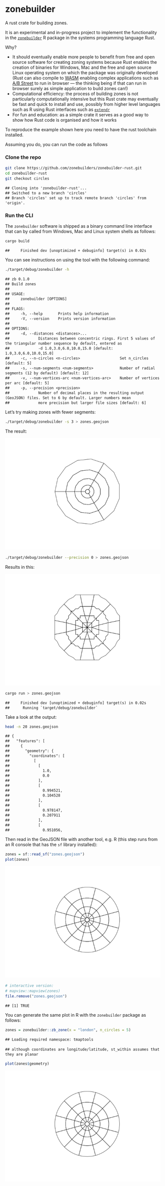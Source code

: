
# zonebuilder

A rust crate for building zones.

It is an experimental and in-progress project to implement the
functionality in the
[`zonebuilder`](https://zonebuilders.github.io/zonebuilder/) R package
in the systems programming language Rust.

Why?

-   It should eventually enable more people to benefit from free and
    open source software for creating zoning systems because Rust
    enables the creation of binaries for Windows, Mac and the free and
    open source Linux operating system on which the package was
    originally developed (Rust can also compile to
    [WASM](https://webassembly.org/) enabling complex applications such
    as [A/B Street](https://github.com/a-b-street/abstreet) to run in
    browser — the thinking being if that can run in browser surely as
    simple application to build zones can!)
-   Computational efficiency: the process of building zones is not
    particularly computationally intensive but this Rust crate may
    eventually be fast and quick to install and use, possibly from
    higher level languages such as R using Rust interfaces such as
    [`extendr`](https://github.com/extendr/extendr)
-   For fun and education: as a simple crate it serves as a good way to
    show how Rust code is organised and how it works

To reproduce the example shown here you need to have the rust toolchain
installed.

Assuming you do, you can run the code as follows

### Clone the repo

``` bash
git clone https://github.com/zonebuilders/zonebuilder-rust.git
cd zonebuilder-rust
git checkout circles
```

    ## Cloning into 'zonebuilder-rust'...
    ## Switched to a new branch 'circles'
    ## Branch 'circles' set up to track remote branch 'circles' from 'origin'.

### Run the CLI

The `zonebuilder` software is shipped as a binary command line interface
that can by called from Windows, Mac and Linux system shells as follows:

``` bash
cargo build
```

    ##     Finished dev [unoptimized + debuginfo] target(s) in 0.02s

You can see instructions on using the tool with the following command:

``` bash
./target/debug/zonebuilder -h
```

    ## zb 0.1.0
    ## Build zones
    ## 
    ## USAGE:
    ##     zonebuilder [OPTIONS]
    ## 
    ## FLAGS:
    ##     -h, --help       Prints help information
    ##     -V, --version    Prints version information
    ## 
    ## OPTIONS:
    ##     -d, --distances <distances>...
    ##             Distances between concentric rings. First 5 values of the triangular number sequence by default, entered as
    ##             -d 1.0,3.0,6.0,10.0,15.0 [default: 1.0,3.0,6.0,10.0,15.0]
    ##     -c, --n-circles <n-circles>                  Set n_circles [default: 5]
    ##     -s, --num-segments <num-segments>            Number of radial segments (12 by default) [default: 12]
    ##     -v, --num-vertices-arc <num-vertices-arc>    Number of vertices per arc [default: 5]
    ##     -p, --precision <precision>
    ##             Number of decimal places in the resulting output (GeoJSON) files. Set to 6 by default. Larger numbers mean
    ##             more precision but larger file sizes [default: 6]

Let’s try making zones with fewer segments:

``` bash
./target/debug/zonebuilder -s 3 > zones.geojson
```

The result:

![](README_files/figure-gfm/unnamed-chunk-6-1.png)<!-- -->

``` bash
./target/debug/zonebuilder --precision 0 > zones.geojson
```

Results in this:

![](README_files/figure-gfm/unnamed-chunk-8-1.png)<!-- -->

``` bash
cargo run > zones.geojson
```

    ##     Finished dev [unoptimized + debuginfo] target(s) in 0.02s
    ##      Running `target/debug/zonebuilder`

Take a look at the output:

``` bash
head -n 20 zones.geojson
```

    ## {
    ##   "features": [
    ##     {
    ##       "geometry": {
    ##         "coordinates": [
    ##           [
    ##             [
    ##               1.0,
    ##               0.0
    ##             ],
    ##             [
    ##               0.994521,
    ##               0.104528
    ##             ],
    ##             [
    ##               0.978147,
    ##               0.207911
    ##             ],
    ##             [
    ##               0.951056,

Then read in the GeoJSON file with another tool, e.g. R (this step runs
from an R console that has the `sf` library installed):

``` r
zones = sf::read_sf("zones.geojson")
plot(zones)
```

![](README_files/figure-gfm/circle-1.png)<!-- -->

``` r
# interactive version:
# mapview::mapview(zones)
file.remove("zones.geojson")
```

    ## [1] TRUE

You can generate the same plot in R with the `zonebuilder` package as
follows:

``` r
zones = zonebuilder::zb_zone(x = "london", n_circles = 5)
```

    ## Loading required namespace: tmaptools

    ## although coordinates are longitude/latitude, st_within assumes that they are planar

``` r
plot(zones$geometry)
```

![](README_files/figure-gfm/rversion-1.png)<!-- -->

<!-- ## Tidy up -->
<!--
The crate template was made with the following command:

```bash
cargo new --lib zonebuilder
```

```bash
mv -v zonebuilder/* .               
# renamed 'zonebuilder/Cargo.toml' -> './Cargo.toml'
# renamed 'zonebuilder/src' -> './src'
```

Edit the .rs files in src folder.

Then run:

```bash
cargo test
```

-->
